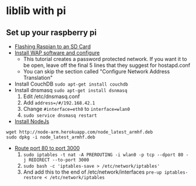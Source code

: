 # liblib with pi

## Set up your raspberry pi
* [Flashing Raspian to an SD Card](http://computers.tutsplus.com/articles/how-to-flash-an-sd-card-for-raspberry-pi--mac-53600)
* [Install WAP software and configure](https://learn.adafruit.com/setting-up-a-raspberry-pi-as-a-wifi-access-point/install-software)
    * This tutorial creates a password protected network. If you want it to be open, leave off the final 5 lines that they suggest for hostapd.conf
    * You can skip the section called "Configure Network Address Translation"
* Install CouchDB `sudo apt-get install couchdb`
* Install dnsmasq `sudo apt-get install dsnmasq`
    1. Edit /etc/dnsmasq.conf
    2. Add `address=/#/192.168.42.1`
    3. Change `#interface=eth0` to `interface=wlan0`
    4. `sudo service dnsmasq restart`
* [Install NodeJs](http://weworkweplay.com/play/raspberry-pi-nodejs/)
```
wget http://node-arm.herokuapp.com/node_latest_armhf.deb 
sudo dpkg -i node_latest_armhf.deb
```
* [Route port 80 to port 3000](http://stackoverflow.com/questions/16573668/best-practices-when-running-node-js-with-port-80-ubuntu-linode)
    1. `sudo iptables -t nat -A PREROUTING -i wlan0 -p tcp --dport 80 -j REDIRECT --to-port 3000`
    2. `sudo bash -c 'iptables-save > /etc/network/iptables'`
    3. And add this to the end of /etc/network/interfaces `pre-up iptables-restore < /etc/network/iptables`
